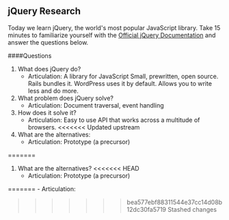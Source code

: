 ## jQuery Research

Today we learn jQuery, the world's most popular JavaScript library. Take 15 minutes to familiarize yourself with the [Official jQuery Documentation](http://jquery.com/) and answer the questions below.

####Questions
1. What does jQuery do?
    - Articulation: A library for JavaScript Small, prewritten, open source. Rails bundles it. WordPress uses it by default. Allows you to write less and do more.
1. What problem does jQuery solve?
    - Articulation: Document traversal, event handling
1. How does it solve it?
    - Articulation: Easy to use API that works across a multitude of browsers.
<<<<<<< Updated upstream
1. What are the alternatives:
    - Articulation: Prototype (a precursor)

=======
1. What are the alternatives?
<<<<<<< HEAD
    - Articulation: Prototype (a precursor)


=======
    - Articulation:
>>>>>>> bea577ebf88311544e37cc14d08b12dc30fa5719
>>>>>>> Stashed changes
